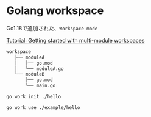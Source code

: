 # Golang workspace

Go1.18で追加された、`Workspace mode`

[Tutorial: Getting started with multi-module workspaces](https://go.dev/doc/tutorial/workspaces)

```txt
workspace
   ├── moduleA
   │   ├── go.mod
   │   └── moduleA.go
   └── moduleB
       ├── go.mod
       └── main.go
```

```sh
go work init ./hello

go work use ./example/hello
```
